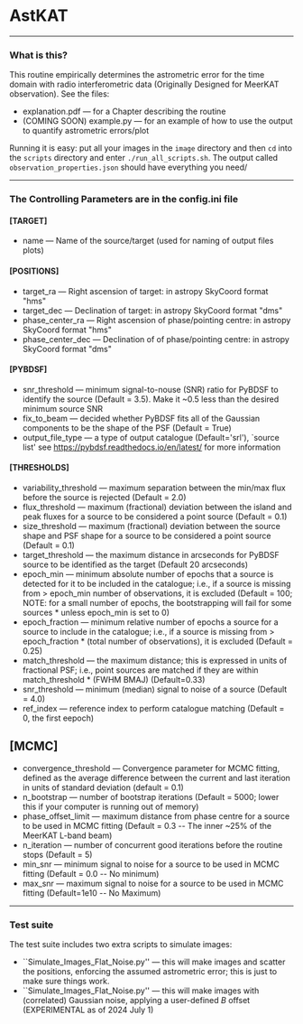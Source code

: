 # AstKAT

--- 

### What is this?

This routine empirically determines the astrometric error for the time domain with radio interferometric data (Originally Designed for MeerKAT observation). See the files:
* explanation.pdf — for a Chapter describing the routine
* (COMING SOON) example.py — for an example of how to use the output to quantify astrometric errors/plot


Running it is easy: put all your images in the `image` directory and then `cd` into the `scripts` directory and enter `./run_all_scripts.sh`. The output called `observation_properties.json` should have everything you need/

---
### The Controlling Parameters are in the config.ini file

#### [TARGET]

* name — Name of the source/target (used for naming of output files plots)

#### [POSITIONS]
* target_ra — Right ascension of target: in astropy SkyCoord format "hms"
* target_dec — Declination of target: in astropy SkyCoord format "dms"
* phase_center_ra — Right ascension of phase/pointing centre: in astropy SkyCoord format "hms"
* phase_center_dec — Declination of of phase/pointing centre: in astropy SkyCoord format "dms"

#### [PYBDSF]
* snr_threshold — minimum signal-to-nouse (SNR) ratio for PyBDSF to identify the source (Default = 3.5). Make it ~0.5 less than the desired minimum source SNR
* fix_to_beam — decided whether PyBDSF fits all of the Gaussian components to be the shape of the PSF (Default = True)
* output_file_type — a type of output catalogue (Default='srl'), `source list' see https://pybdsf.readthedocs.io/en/latest/ for more information

#### [THRESHOLDS]
* variability_threshold — maximum separation between the min/max flux before the source is rejected (Default = 2.0)
* flux_threshold — maximum (fractional) deviation between the island and peak fluxes for a source to be considered a point source (Default = 0.1)
* size_threshold — maximum (fractional) deviation between the source shape and PSF shape for a source to be considered a point source (Default = 0.1)
* target_threshold — the maximum distance in arcseconds for PyBDSF source to be identified as the target (Default 20 arcseconds)
* epoch_min —  minimum absolute number of epochs that a source is detected for it to be included in the catalogue; i.e., if a source is missing from > epoch_min number of observations, it is excluded (Default = 100; NOTE: for a small number of epochs, the bootstrapping will fail for some sources * unless epoch_min is set to 0) 
* epoch_fraction  — minimum relative number of epochs a source for a source to include in the catalogue; i.e., if a source is missing from > epoch_fraction * (total number of observations), it is excluded (Default = 0.25)
* match_threshold — the maximum distance; this is expressed in units of fractional PSF; i.e., point sources are matched if they are within match_threshold * (FWHM BMAJ) (Default=0.33)
* snr_threshold — minimum (median) signal to noise of a source (Default = 4.0)
* ref_index — reference index to perform catalogue matching (Default = 0, the first eepoch)


## [MCMC]
* convergence_threshold — Convergence parameter for MCMC fitting, defined as the average difference between the current and last iteration in units of standard deviation (default = 0.1)
* n_bootstrap — number of bootstrap iterations (Default = 5000; lower this if your computer is running out of memory)
* phase_offset_limit    — maximum distance from phase centre for a source to be used in MCMC fitting (Default = 0.3 -- The inner ~25% of the MeerKAT L-band beam)
* n_iteration           — number of concurrent good iterations before the routine stops (Default = 5)
* min_snr               — minimum signal to noise for a source to be used in MCMC fitting (Default = 0.0 -- No minimum)
* max_snr               — maximum signal to noise for a source to be used in MCMC fitting (Default=1e10 -- No Maximum)

---
### Test suite

The test suite includes two extra scripts to simulate images:

* ``Simulate_Images_Flat_Noise.py'' — this will make images and scatter the positions, enforcing the assumed astrometric error; this is just to make sure things work.
* ``Simulate_Images_Flat_Noise.py'' — this will make images with (correlated) Gaussian noise, applying a user-defined $B$ offset (EXPERIMENTAL as of 2024 July 1)

